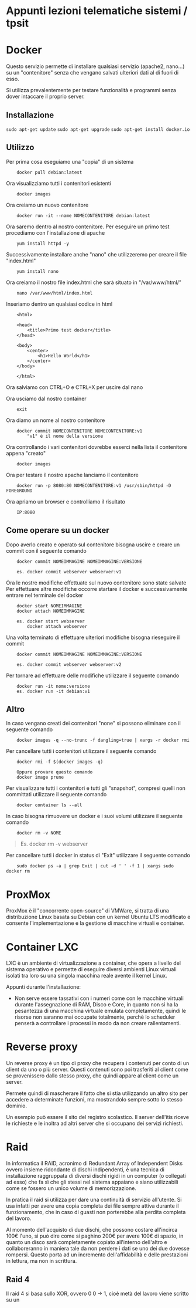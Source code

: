 # Appunti lezioni telematiche sistemi / tpsit

# Docker
Questo servizio permette di installare qualsiasi servizio (apache2, nano...) su un "contenitore" senza che vengano salvati ulteriori dati al di fuori di esso.

Si utilizza prevalentemente per testare funzionalità e programmi senza dover intaccare il proprio server.

## Installazione

`sudo apt-get update`
`sudo apt-get upgrade`
`sudo apt-get install docker.io`

## Utilizzo

Per prima cosa eseguiamo una "copia" di un sistema

		docker pull debian:latest

Ora visualizziamo tutti i contenitori esistenti

		docker images

Ora creiamo un nuovo contenitore

		docker run -it --name NOMECONTENITORE debian:latest

Ora saremo dentro al nostro contenitore.
Per eseguire un primo test procediamo con l'installazione di apache

		yum install httpd -y

Successivamente installare anche "nano" che utilizzeremo per creare il file "index.html"

		yum install nano

Ora creiamo il nostro file index.html che sarà situato in "/var/www/html/"

		nano /var/www/html/index.html

Inseriamo dentro un qualsiasi codice in html

		<html>
		
		<head>
			<title>Primo test docker</title>
		</head>

		<body>
			<center>
				<h1>Hello World</h1>
			</center>
		</body>

		</html>

Ora salviamo con CTRL+O e CTRL+X per uscire dal nano

Ora usciamo dal nostro container

		exit

Ora diamo un nome al nostro contenitore

		docker commit NOMECONTENITORE NOMECONTENITORE:v1
			"v1" è il nome della versione

Ora controllando i vari contenitori dovrebbe esserci nella lista il contenitore appena "creato"

		docker images

Ora per testare il nostro apache lanciamo il contenitore

		docker run -p 8080:80 NOMECONTENITORE:v1 /usr/sbin/httpd -D FOREGROUND

Ora apriamo un browser e controlliamo il risultato

		IP:8080

## Come operare su un docker

Dopo averlo creato e operato sul contenitore bisogna uscire e creare un commit con il seguente comando

		docker commit NOMEIMMAGINE NOMEIMMAGINE:VERSIONE

		es. docker commit webserver webserver:v1

Ora le nostre modifiche effettuate sul nuovo contenitore sono state salvate
Per effettuare altre modifiche occorre startare il docker e successivamente entrare nel terminale del docker

		docker start NOMEIMMAGINE
		docker attach NOMEIMMAGINE

		es. docker start webserver
		    docker attach webserver

Una volta terminato di effettuare ulteriori modifiche bisogna rieseguire il commit

		docker commit NOMEIMMAGINE NOMEIMMAGINE:VERSIONE

		es. docker commit webserver webserver:v2

Per tornare ad effettuare delle modifiche utilizzare il seguente comando

		docker run -it nome:versione
		es. docker run -it debian:v1

## Altro

In caso vengano creati dei contenitori "none" si possono eliminare con il seguente comando

		docker images -q --no-trunc -f dangling=true | xargs -r docker rmi

Per cancellare tutti i contenitori utilizzare il seguente comando

		docker rmi -f $(docker images -q)

		Oppure provare questo comando
		docker image prune

Per visualizzare tutti i contenitori e tutti gli "snapshot", compresi quelli non committati utilizzare il seguente comando

		docker container ls --all

In caso bisogna rimuovere un docker e i suoi volumi utilizzare il seguente comando

		docker rm -v NOME

> Es. docker rm -v webserver

Per cancellare tutti i docker in status di "Exit" utilizzare il seguente comando

		sudo docker ps -a | grep Exit | cut -d ' ' -f 1 | xargs sudo docker rm



# ProxMox

ProxMox è il "concorrente open-source" di VMWare, si tratta di una distribuzione Linux basata su Debian con un kernel Ubuntu LTS modificato e consente l'implementazione e la gestione di macchine virtuali e container.

# Container LXC
LXC è un ambiente di virtualizzazione a container, che opera a livello del sistema operativo e permette di eseguire diversi ambienti Linux virtuali isolati tra loro su una singola macchina reale avente il kernel Linux.

Appunti durante l'installazione:
- Non serve essere tassativi con i numeri come con le macchine virtuali durante l'assegnazione di RAM, Disco e Core, in quanto non si ha la pesantezza di una macchina virtuale emulata completamente, quindi le risorse non saranno mai occupate totalmente, perchè lo scheduler penserà a controllare i processi in modo da non creare rallentamenti.

# Reverse proxy

Un reverse proxy è un tipo di proxy che recupera i contenuti per conto di un client da uno o più server. Questi contenuti sono poi trasferiti al client come se provenissero dallo stesso proxy, che quindi appare al client come un server.

Permete quindi di mascherare il fatto che si stia utilizzando un altro sito per accedere a determinate funzioni, ma mostrandolo sempre sotto lo stesso dominio.

Un esempio può essere il sito del registro scolastico.
Il server dell'itis riceve le richieste e le inoltra ad altri server che si occupano dei servizi richiesti.

# Raid
In informatica il RAID, acronimo di Redundant Array of Independent Disks ovvero insieme ridondante di dischi indipendenti, è una tecnica di installazione raggruppata di diversi dischi rigidi in un computer (o collegati ad esso) che fa sì che gli stessi nel sistema appaiano e siano utilizzabili come se fossero un unico volume di memorizzazione.

In pratica il raid si utilizza per dare una continuità di servizio all'utente. Si usa infatti per avere una copia completa dei file sempre attiva durante il funzionamento, che in caso di guasti non porterebbe alla perdita completa del lavoro.

Al momento dell'acquisto di due dischi, che possono costare all'incirca 100€ l'uno, si può dire come si paghino 200€ per avere 100€ di spazio, in quanto un disco sarà completamente copiato all'interno dell'altro e collaboreranno in maniera tale da non perdere i dati se uno dei due dovesse rompersi.
Questo porta ad un incremento dell'affidabilità e delle prestazioni in lettura, ma non in scrittura.

## Raid 4
 Il raid 4 si basa sullo XOR, ovvero 0 0 -> 1, cioè metà del lavoro viene scritto su un
<!--stackedit_data:
eyJoaXN0b3J5IjpbLTE2NzE1ODQ5MTVdfQ==
-->